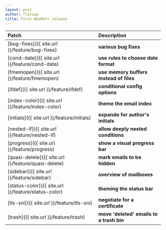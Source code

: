 ```yaml
---
layout: post
author: flatcap
title: First NeoMutt release
---
```


| Patch                                               | Description                          |
|:----------------------------------------------------|:-------------------------------------|
| [bug-fixes]({{ site.url }}/feature/bug-fixes)       | **various bug fixes**                    |
| [cond-date]({{ site.url }}/feature/cond-date)       | **use rules to choose date format**      |
| [fmemopen]({{ site.url }}/feature/fmemopen)         | **use memory buffers instead of files**  |
| [ifdef]({{ site.url }}/feature/ifdef)               | **conditional config options**           |
| [index-color]({{ site.url }}/feature/index-color)   | **theme the email index**                |
| [initials]({{ site.url }}/feature/initials)         | **expando for author's initials**        |
| [nested-if]({{ site.url }}/feature/nested-if)       | **allow deeply nested conditions**       |
| [progress]({{ site.url }}/feature/progress)         | **show a visual progress bar**           |
| [quasi-delete]({{ site.url }}/feature/quasi-delete) | **mark emails to be hidden**             |
| [sidebar]({{ site.url }}/feature/sidebar)           | **overview of mailboxes**                |
| [status-color]({{ site.url }}/feature/status-color) | **theming the status bar**               |
| [tls-sni]({{ site.url }}/feature/tls-sni)           | **negotiate for a certificate**          |
| [trash]({{ site.url }}/feature/trash)               | **move 'deleted' emails to a trash bin** |

